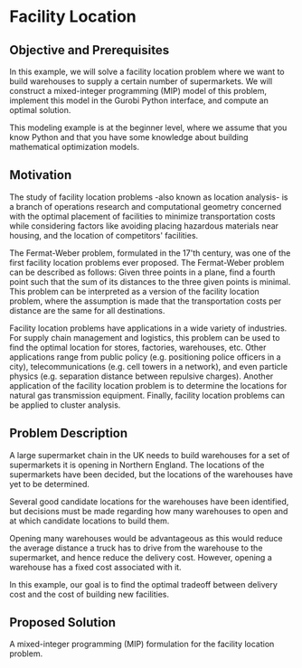 # Facility Location

## Objective and Prerequisites

In this example, we will solve a facility location problem where we want to build warehouses to supply a certain number 
of supermarkets. We will construct a mixed-integer programming (MIP) model of this problem, implement this model in the 
Gurobi Python interface, and compute an optimal solution.

This modeling example is at the beginner level, where we assume that you know Python and that you have some knowledge 
about building mathematical optimization models.

## Motivation

The study of facility location problems -also known as location analysis- is a branch of operations research and 
computational geometry concerned with the optimal placement of facilities to minimize transportation costs while 
considering factors like avoiding placing hazardous materials near housing, and the location of  competitors' 
facilities.

The Fermat-Weber problem, formulated in the 17'th century, was one of the first facility location problems ever proposed. 
The Fermat-Weber problem can be described as follows: Given three points in a plane, find a fourth point such that the 
sum of its distances to the three given points is minimal. This problem can be interpreted as a version of the facility 
location problem, where the assumption is made that the transportation costs per distance are the same for all 
destinations.

Facility location problems have applications in a wide variety of industries. For supply chain management and logistics, 
this problem  can be used to find the optimal location for stores, factories, warehouses, etc. Other applications range 
from public policy (e.g. positioning  police officers in a city), telecommunications (e.g. cell towers in a network), 
and even particle physics (e.g. separation distance between repulsive charges). Another application of the facility 
location problem is to determine the locations for natural gas transmission equipment. Finally, facility location 
problems can be applied to cluster analysis.

## Problem Description

A large supermarket chain in the UK needs to build warehouses for a set of supermarkets it is opening in Northern 
England. The locations of the supermarkets have been decided, but the locations of the warehouses have yet to be 
determined.

Several good candidate locations for the warehouses have been identified, but decisions must be made regarding 
how many warehouses to open and at which candidate locations to build them.

Opening many warehouses would be advantageous as this would reduce the average distance a truck has to drive from the 
warehouse to the supermarket, and hence reduce the delivery cost. However, opening a warehouse has a fixed cost 
associated with it.

In this example, our goal is to find the optimal tradeoff between delivery cost and the cost of building new facilities.

## Proposed Solution

A mixed-integer programming (MIP) formulation for the facility location problem.
